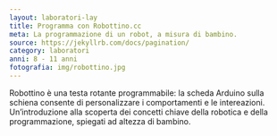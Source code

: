 ```yaml
---
layout: laboratori-lay
title: Programma con Robottino.cc
meta: La programmazione di un robot, a misura di bambino.
source: https://jekyllrb.com/docs/pagination/
category: laboratori
anni: 8 - 11 anni
fotografia: img/robottino.jpg
---
```

Robottino è una testa rotante programmabile: la scheda Arduino sulla schiena consente di personalizzare i comportamenti e le intereazioni. Un’introduzione alla scoperta dei concetti chiave della robotica e della programmazione, spiegati ad altezza di bambino.
